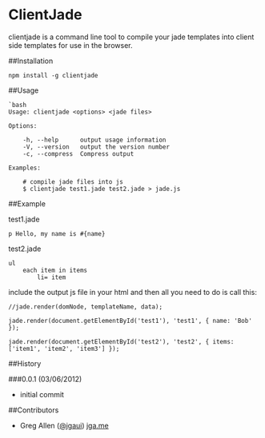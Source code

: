 # ClientJade

clientjade is a command line tool to compile your jade templates into client side templates for use in the browser.

##Installation

	npm install -g clientjade

##Usage
 
	`bash
	Usage: clientjade <options> <jade files>

	Options:

		-h, --help      output usage information
		-V, --version   output the version number
		-c, --compress  Compress output

	Examples:

		# compile jade files into js
		$ clientjade test1.jade test2.jade > jade.js

##Example

test1.jade

	p Hello, my name is #{name}

test2.jade

	ul
		each item in items
			li= item

include the output js file in your html and then all you need to do is call this:

	//jade.render(domNode, templateName, data);

	jade.render(document.getElementById('test1'), 'test1', { name: 'Bob' });

	jade.render(document.getElementById('test2'), 'test2', { items: ['item1', 'item2', 'item3'] });

##History

###0.0.1 (03/06/2012)
- initial commit


##Contributors
- Greg Allen ([@jgaui](http://twitter.com/jgaui)) [jga.me](http://jga.me)
